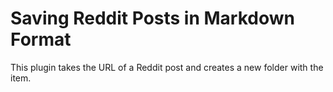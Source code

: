 # Saving Reddit Posts in Markdown Format

This plugin takes the URL of a Reddit post and creates a new folder with the item.
